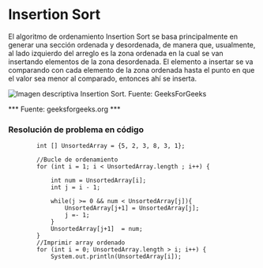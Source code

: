 # Insertion Sort
El algoritmo de ordenamiento Insertion Sort se basa principalmente en generar una sección ordenada y desordenada, de manera que, usualmente, al lado izquierdo del arreglo es la zona ordenada en la cual se van insertando elementos de la zona desordenada. El elemento a insertar se va comparando con cada elemento de la zona ordenada hasta el punto en que el valor sea menor al comparado, entonces ahí se inserta.

![Imagen descriptiva Insertion Sort. Fuente: GeeksForGeeks](https://media.geeksforgeeks.org/wp-content/uploads/20240802210251/Insertion-sorting.png)

*** Fuente: geeksforgeeks.org ***

### Resolución de problema en código

```        //Definir Array
        int [] UnsortedArray = {5, 2, 3, 8, 3, 1};
        
        //Bucle de ordenamiento
        for (int i = 1; i < UnsortedArray.length ; i++) {
            
            int num = UnsortedArray[i];
            int j = i - 1;
            
            while(j >= 0 && num < UnsortedArray[j]){
                UnsortedArray[j+1] = UnsortedArray[j];
                j =- 1;
            }
            UnsortedArray[j+1]  = num;
        }    
        //Imprimir array ordenado
        for (int i = 0; UnsortedArray.length > i; i++) {
            System.out.println(UnsortedArray[i]);
```
